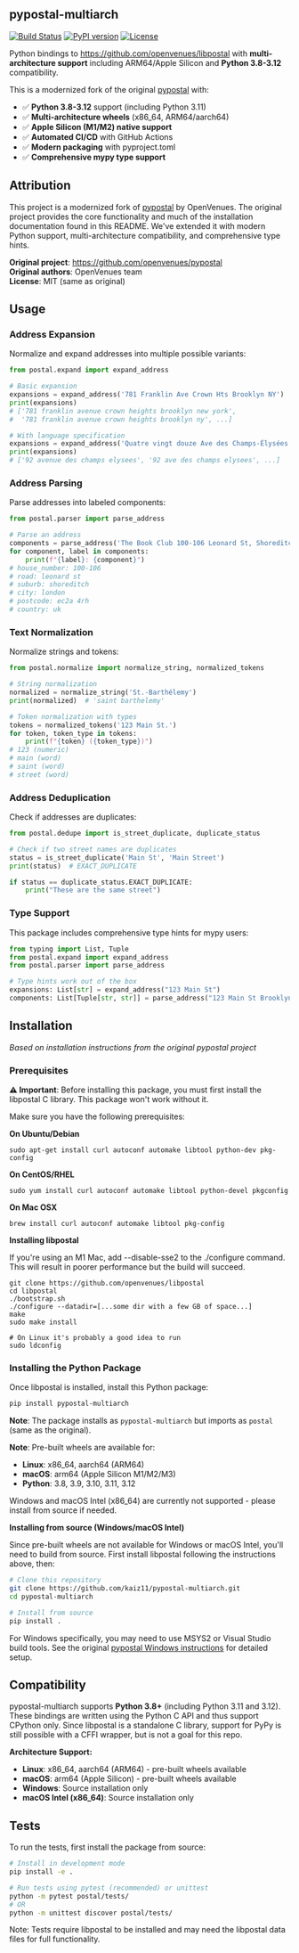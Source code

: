 pypostal-multiarch
------------------

[![Build Status](https://github.com/kaiz11/pypostal-multiarch/actions/workflows/build.yml/badge.svg)](https://github.com/kaiz11/pypostal-multiarch/actions/workflows/build.yml) [![PyPI version](https://img.shields.io/pypi/v/pypostal-multiarch.svg)](https://pypi.python.org/pypi/pypostal-multiarch) [![License](https://img.shields.io/github/license/kaiz11/pypostal-multiarch.svg)](https://github.com/kaiz11/pypostal-multiarch/blob/master/LICENSE)

Python bindings to https://github.com/openvenues/libpostal with **multi-architecture support** including ARM64/Apple Silicon and **Python 3.8-3.12** compatibility.

This is a modernized fork of the original [pypostal](https://github.com/openvenues/pypostal) with:
- ✅ **Python 3.8-3.12** support (including Python 3.11)
- ✅ **Multi-architecture wheels** (x86_64, ARM64/aarch64)  
- ✅ **Apple Silicon (M1/M2) native support**
- ✅ **Automated CI/CD** with GitHub Actions
- ✅ **Modern packaging** with pyproject.toml
- ✅ **Comprehensive mypy type support**

## Attribution

This project is a modernized fork of [pypostal](https://github.com/openvenues/pypostal) by OpenVenues. The original project provides the core functionality and much of the installation documentation found in this README. We've extended it with modern Python support, multi-architecture compatibility, and comprehensive type hints.

**Original project**: https://github.com/openvenues/pypostal  
**Original authors**: OpenVenues team  
**License**: MIT (same as original)

Usage
-----

### Address Expansion
Normalize and expand addresses into multiple possible variants:

```python
from postal.expand import expand_address

# Basic expansion
expansions = expand_address('781 Franklin Ave Crown Hts Brooklyn NY')
print(expansions)
# ['781 franklin avenue crown heights brooklyn new york', 
#  '781 franklin avenue crown heights brooklyn ny', ...]

# With language specification
expansions = expand_address('Quatre vingt douze Ave des Champs-Élysées', languages=['fr'])
print(expansions)
# ['92 avenue des champs elysees', '92 ave des champs elysees', ...]
```

### Address Parsing
Parse addresses into labeled components:

```python
from postal.parser import parse_address

# Parse an address
components = parse_address('The Book Club 100-106 Leonard St, Shoreditch, London, EC2A 4RH, UK')
for component, label in components:
    print(f"{label}: {component}")
# house_number: 100-106
# road: leonard st
# suburb: shoreditch  
# city: london
# postcode: ec2a 4rh
# country: uk
```

### Text Normalization
Normalize strings and tokens:

```python
from postal.normalize import normalize_string, normalized_tokens

# String normalization
normalized = normalize_string('St.-Barthélemy')
print(normalized)  # 'saint barthelemy'

# Token normalization with types
tokens = normalized_tokens('123 Main St.')
for token, token_type in tokens:
    print(f"{token} ({token_type})")
# 123 (numeric)
# main (word)  
# saint (word)
# street (word)
```

### Address Deduplication
Check if addresses are duplicates:

```python
from postal.dedupe import is_street_duplicate, duplicate_status

# Check if two street names are duplicates
status = is_street_duplicate('Main St', 'Main Street')
print(status)  # EXACT_DUPLICATE

if status == duplicate_status.EXACT_DUPLICATE:
    print("These are the same street")
```

### Type Support
This package includes comprehensive type hints for mypy users:

```python
from typing import List, Tuple
from postal.expand import expand_address
from postal.parser import parse_address

# Type hints work out of the box
expansions: List[str] = expand_address("123 Main St")
components: List[Tuple[str, str]] = parse_address("123 Main St Brooklyn NY")
```

Installation
------------
*Based on installation instructions from the original pypostal project*

### Prerequisites

**⚠️ Important**: Before installing this package, you must first install the libpostal C library. This package won't work without it.

Make sure you have the following prerequisites:

**On Ubuntu/Debian**
```
sudo apt-get install curl autoconf automake libtool python-dev pkg-config
```
**On CentOS/RHEL**
```
sudo yum install curl autoconf automake libtool python-devel pkgconfig
```
**On Mac OSX**
```
brew install curl autoconf automake libtool pkg-config
```

**Installing libpostal**

If you're using an M1 Mac, add --disable-sse2 to the ./configure command. This will result in poorer performance but the build will succeed.

```
git clone https://github.com/openvenues/libpostal
cd libpostal
./bootstrap.sh
./configure --datadir=[...some dir with a few GB of space...]
make
sudo make install

# On Linux it's probably a good idea to run
sudo ldconfig
```

### Installing the Python Package

Once libpostal is installed, install this Python package:

```bash
pip install pypostal-multiarch
```

**Note**: The package installs as `pypostal-multiarch` but imports as `postal` (same as the original).

**Note**: Pre-built wheels are available for:
- **Linux**: x86_64, aarch64 (ARM64)
- **macOS**: arm64 (Apple Silicon M1/M2/M3)  
- **Python**: 3.8, 3.9, 3.10, 3.11, 3.12

Windows and macOS Intel (x86_64) are currently not supported - please install from source if needed.

**Installing from source (Windows/macOS Intel)**

Since pre-built wheels are not available for Windows or macOS Intel, you'll need to build from source. First install libpostal following the instructions above, then:

```bash
# Clone this repository
git clone https://github.com/kaiz11/pypostal-multiarch.git
cd pypostal-multiarch

# Install from source
pip install .
```

For Windows specifically, you may need to use MSYS2 or Visual Studio build tools. See the original [pypostal Windows instructions](https://github.com/openvenues/pypostal#windows) for detailed setup.

Compatibility
-------------

pypostal-multiarch supports **Python 3.8+** (including Python 3.11 and 3.12). These bindings are written using the Python C API and thus support CPython only. Since libpostal is a standalone C library, support for PyPy is still possible with a CFFI wrapper, but is not a goal for this repo.

**Architecture Support:**
- **Linux**: x86_64, aarch64 (ARM64) - pre-built wheels available
- **macOS**: arm64 (Apple Silicon) - pre-built wheels available  
- **Windows**: Source installation only
- **macOS Intel (x86_64)**: Source installation only

Tests
-----

To run the tests, first install the package from source:

```bash
# Install in development mode
pip install -e .

# Run tests using pytest (recommended) or unittest
python -m pytest postal/tests/
# OR
python -m unittest discover postal/tests/
```

Note: Tests require libpostal to be installed and may need the libpostal data files for full functionality.
